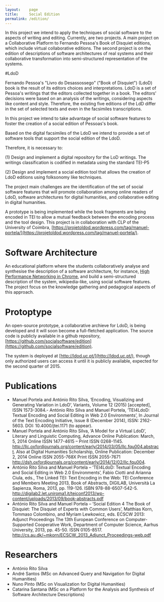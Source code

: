 ```yaml
---
layout:    page
title:     Social Edition
permalink: /edition/
---
```


In this project we intend to apply the techniques of social software to the aspects of writing and editing. Currently, are two projects. A main project on a Collaborative Platform to Fernando Pessoa's Book of Disquiet editions, which include virtual collaborative editions. The second project is on the edition of descriptions of software architectures of real systems and their collaborative transformation into semi-structured representation of the systems.

#LdoD

Fernando Pessoa's "Livro do Desassossego" ("Book of Disquiet") (LdoD) book is the result of its editors choices and interpretations. LdoD is a set of Pessoa's writings that the editors collected together in a book. The editors' decisions were based on an analysis of the writings, considering aspects like content and style. Therefore, the existing five editions of the LdD differ in the set of selected texts and even in the facsimiles transcriptions.

In this project we intend to take advantage of social software features to foster the creation of a social edition of Pessoas's book.

Based on the digital facsimiles of the LdoD we intend to provide a set of software tools that support the social edition of the LdoD. 

Therefore, it is necessary to: 

(1) Design and implement a digital repository for the LoD writings. The writings classification is codified in metadata using the standard TEI-P5 

(2) Design and implement a social edition tool that allows the creation of LdoD editions using folksonomy like techniques.

The project main challenges are the identification of the set of social software features that will promote collaboration among online readers of LdoD, software architectures for digital humanities, and collaborative editing in digital humanities.

A prototype is being implemented while the book fragments are being encoded in TEI to allow a mutual feedback between the encoding process and the tool design.
This project is in collaboration with CLP of the University of Coimbra, [https://projetoldod.wordpress.com/tag/manuel-portela/](https://projetoldod.wordpress.com/tag/manuel-portela/).

# Software Architecture

An educational platform where the students collaboratively analyse and synthesise the description of a software architecture, for instance, [High Performance Networking in Chrome](http://aosabook.org/en/posa/high-performance-networking-in-chrome.html), and build a semi-structured description of the system, wikipedia-like, using social software features. The project focus on the knowledge gathering and pedagogical aspects of this approach.

# Protoptype

An open-source prototype, a collaborative archieve for LdoD, is being developed and it will soon become a full-fletched application. The source code is publicly available in a github repository, [https://github.com/socialsoftware/edition](https://github.com/socialsoftware/edition).

The system is deployed at [http://ldod.uc.pt/](http://ldod.uc.pt/), though only authorized users can access it until it is publicly available, expected for the second quarter of 2015.

# Publications

- Manuel Portela and António Rito Silva, ‘Encoding, Visualizing and Generating Variation in LdoD’, Variants, Volume 12 (2015) [accepted], ISSN 1573-3084.- António Rito Silva and Manuel Portela, ‘TEI4LdoD: Textual Encoding and Social Editing in Web 2.0 Environments’, In Journal of the Text Encoding Initiative, Issue 8 (December 2014), ISSN: 2162-5603. DOI: 10.4000/jtei.1171 (to appear).
- Manuel Portela and António Rito Silva, ‘A Model for a Virtual LdoD’, Literary and Linguistic Computing, Advance Online Publication: March, 5, 2014 Online ISSN 1477-4615 – Print ISSN 0268-1145. http://llc.oxfordjournals.org/content/early/2014/03/05/llc.fqu004.abstract. Also at Digital Humanities Scholarship, Online Publication: December 2, 2014 Online ISSN 2055-768X Print ISSN 2055-7671 http://dsh.oxfordjournals.org/content/early/2014/12/02/llc.fqu004.
- António Rito Silva and Manuel Portela – ‘TEI4LdoD: Textual Encoding and Social Editing in Web 2.0 Environments’, Fabio Ciotti and Arianna Ciula, eds., The Linked TEI: Text Encoding in the Web: TEI Conference and Members Meeting 2013, Book of Abstracts, DIGILAB, Università La Sapienza, Roma, 2013, pp. 119-126. ISBN 978-88-6507-542-5. http://digilab2.let.uniroma1.it/teiconf2013/wp-content/uploads/2013/09/book-abstracts.pdf
- António Rito Silva and Manuel Portela – ‘Social Edition 4 The Book of Disquiet: The Disquiet of Experts with Common Users’, Matthias Korn, Tommaso Colombino, and Myriam Lewkowicz, eds. ECSCW 2013: Adjunct Proceedings The 13th European Conference on Computer-Supported Cooperative Work, Department of Computer Science, Aarhus University, 2013, pp. 45-50. ISSN 0105-8517. http://cs.au.dk/~mkorn/ECSCW_2013_Adjunct_Proceedings-web.pdf

# Researchers

- António Rito Silva
- André Santos (MSc on Advanced Query and Navigation for Digital Humanities)
- Nuno Pinto (MSc on Visualization for Digital Humanities) 
- Catarina Santana (MSc on a Platform for the Analysis and Synthesis of Software Architecture Descriptions)
